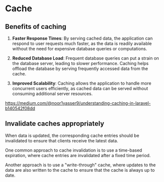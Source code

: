 # Cache

## Benefits of caching

1. **Faster Response Times**: By serving cached data, the application can respond to user requests much faster, as the data is readily available without the need for expensive database queries or computations.
   
2. **Reduced Database Load**: Frequent database queries can put a strain on the database server, leading to slower performance. Caching helps offload the database by serving frequently accessed data from the cache.

3. **Improved Scalability**: Caching allows the application to handle more concurrent users efficiently, as cached data can be served without consuming additional server resources.

https://medium.com/@noor1yasser9/understanding-caching-in-laravel-b140542f08dd

## Invalidate caches appropriately

When data is updated, the corresponding cache entries should be invalidated to ensure that clients receive the latest data. 

One common approach to cache invalidation is to use a time-based expiration, where cache entries are invalidated after a fixed time period. 

Another approach is to use a "write-through" cache, where updates to the data are also written to the cache to ensure that the cache is always up to date.
